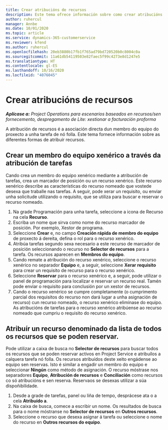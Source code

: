 ```yaml
---
title: Crear atribucións de recursos
description: Este tema ofrece información sobre como crear atribucións de recursos xenéricos e nomeados.
author: ruhercul
manager: Annbe
ms.date: 10/01/2020
ms.topic: article
ms.service: dynamics-365-customerservice
ms.reviewer: kfend
ms.author: ruhercul
ms.openlocfilehash: 20eb3880b17fb1f765ad79bd720520b0c8004c0a
ms.sourcegitcommit: 11a61db54119503e82faec5f99c4273e8d1247e5
ms.translationtype: HT
ms.contentlocale: gl-ES
ms.lasthandoff: 10/16/2020
ms.locfileid: "4076045"
---
```

# <a name="create-resource-assignments"></a>Crear atribucións de recursos

_**Aplícase a:** Project Operations para escenarios baseados en recursos/sen fornecemento, despregamento de Lite: xestionar a facturación proforma_


A atribución de recursos é a asociación directa dun membro do equipo do proxecto a unha tarefa de nó folla. Este tema fornece información sobre as diferentes formas de atribuír recursos.

## <a name="create-a-generic-team-member-through-task-assignment"></a>Crear un membro do equipo xenérico a través da atribución de tarefas


Cando crea un membro do equipo xenérico mediante a atribución de tarefas, crea un marcador de posición ou un recurso xenérico. Este recurso xenérico describe as características do recurso nomeado que vostede desexa que traballe nas tarefas. A seguir, pode xerar un requisito, ou enviar unha solicitude utilizando o requisito, que se utiliza para buscar e reservar o recurso nomeado.

1. Na grade Programación para unha tarefa, seleccione a icona de Recurso na cela **Recurso**.
2. Escriba un nome que sirva como nome do recurso marcador de posición. Por exemplo, Xestor de programa.
3. Seleccione **Crear** e, no campo **Creación rápida de membro do equipo** de proxecto á dereita, defina o rol para o recurso xenérico.
4. Atribúa tarefas segundo sexa necesario a este recurso de marcador de posición seleccionando o recurso no **Selector de recursos** para a tarefa. Os recursos aparecen en **Membros do equipo**.
5. Cando remate a atribución do recurso xenérico, seleccione o recurso xenérico no separador **Equipo** e, a seguir, seleccione **Xerar requisito** para crear un requisito de recurso para o recurso xenérico.
6. Seleccione **Reservar** para o recurso xenérico e, a seguir, pode utilizar o panel de programación para localizar e reservar un recurso real. Tamén pode enviar o requisito para conclusión por un xestor de recursos.
7. Cando o recurso xenérico se cumpre completamente (o cumprimento parcial dos requisitos do recurso non dará lugar a unha asignación de recurso) cun recurso nomeado, o recurso xenérico elimínase do equipo. As atribucións de tarefas para o recurso xenérico atribúense ao recurso nomeado que cumpriu o requisito do recurso xenérico.

## <a name="assign-a-named-resource-from-the-list-of-all-bookable-resources"></a>Atribuír un recurso denominado da lista de todos os recursos que se poden reservar.

Pode utilizar a caixa de busca no **Selector de recursos** para buscar todos os recursos que se poden reservar activos en Project Service e atribuílos a calquera tarefa nó folla. Os recursos atribuídos deste xeito engádense ao equipo sen reservas. Isto é similar a engadir un membro do equipo e seleccionar **Ningún** como método de asignación. O recurso móstrase nos separadores **Equipo**, **Atribución de recursos** e **Conciliación** como recursos co só atribucións e sen reserva. Reservaos se desexas utilizar a súa dispoñibilidade.

1. Desde a grade de tarefas, panel ou liña de tempo, desprácese ata o a cela **Atribuído a**.
2. Na caixa de busca, comece a escribir un nome. Os resultados de busca para o nome móstranse no **Selector de recursos** en **Outros recursos**.
3. Seleccione o recurso que desexa asignar á tarefa ou seleccione o nome do recurso en **Outros recursos do equipo**.
